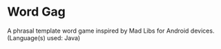 # Word Gag
A phrasal template word game inspired by Mad Libs for Android devices.
<br />
(Language(s) used: Java)

